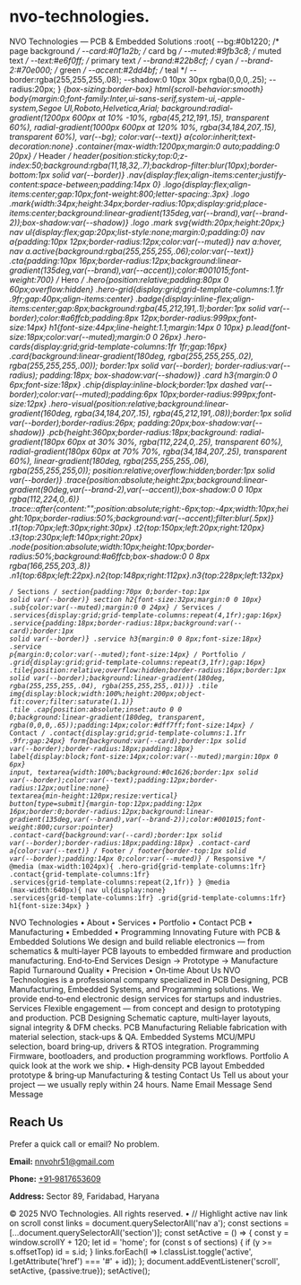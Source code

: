 # nvo-technologies.
NVO Technologies — PCB & Embedded Solutions :root{ --bg:#0b1220; /* page background */ --card:#0f1a2b; /* card bg */ --muted:#9fb3c8; /* muted text */ --text:#e6f0ff; /* primary text */ --brand:#22b8cf; /* cyan */ --brand-2:#70e000; /* green */ --accent:#2dd4bf; /* teal */ --border:rgba(255,255,255,.08); --shadow:0 10px 30px rgba(0,0,0,.25); --radius:20px; } *{box-sizing:border-box} html{scroll-behavior:smooth} body{margin:0;font-family:Inter,ui-sans-serif,system-ui,-apple-system,Segoe UI,Roboto,Helvetica,Arial; background:radial-gradient(1200px 600px at 10% -10%, rgba(45,212,191,.15), transparent 60%), radial-gradient(1000px 600px at 120% 10%, rgba(34,184,207,.15), transparent 60%), var(--bg); color:var(--text)} a{color:inherit;text-decoration:none} .container{max-width:1200px;margin:0 auto;padding:0 20px} /* Header */ header{position:sticky;top:0;z-index:50;background:rgba(11,18,32,.7);backdrop-filter:blur(10px);border-bottom:1px solid var(--border)} .nav{display:flex;align-items:center;justify-content:space-between;padding:14px 0} .logo{display:flex;align-items:center;gap:10px;font-weight:800;letter-spacing:.3px} .logo .mark{width:34px;height:34px;border-radius:10px;display:grid;place-items:center;background:linear-gradient(135deg,var(--brand),var(--brand-2));box-shadow:var(--shadow)} .logo .mark svg{width:20px;height:20px;} nav ul{display:flex;gap:20px;list-style:none;margin:0;padding:0} nav a{padding:10px 12px;border-radius:12px;color:var(--muted)} nav a:hover, nav a.active{background:rgba(255,255,255,.06);color:var(--text)} .cta{padding:10px 16px;border-radius:12px;background:linear-gradient(135deg,var(--brand),var(--accent));color:#001015;font-weight:700} /* Hero */ .hero{position:relative;padding:80px 0 60px;overflow:hidden} .hero-grid{display:grid;grid-template-columns:1.1fr .9fr;gap:40px;align-items:center} .badge{display:inline-flex;align-items:center;gap:8px;background:rgba(45,212,191,.1);border:1px solid var(--border);color:#a6ffcb;padding:8px 12px;border-radius:999px;font-size:14px} h1{font-size:44px;line-height:1.1;margin:14px 0 10px} p.lead{font-size:18px;color:var(--muted);margin:0 0 26px} .hero-cards{display:grid;grid-template-columns:1fr 1fr;gap:16px} .card{background:linear-gradient(180deg, rgba(255,255,255,.02), rgba(255,255,255,.00)); border:1px solid var(--border); border-radius:var(--radius); padding:18px; box-shadow:var(--shadow)} .card h3{margin:0 0 6px;font-size:18px} .chip{display:inline-block;border:1px dashed var(--border);color:var(--muted);padding:6px 10px;border-radius:999px;font-size:12px} .hero-visual{position:relative;background:linear-gradient(160deg, rgba(34,184,207,.15), rgba(45,212,191,.08));border:1px solid var(--border);border-radius:26px; padding:20px;box-shadow:var(--shadow)} .pcb{height:360px;border-radius:18px;background: radial-gradient(180px 60px at 30% 30%, rgba(112,224,0,.25), transparent 60%), radial-gradient(180px 60px at 70% 70%, rgba(34,184,207,.25), transparent 60%), linear-gradient(180deg, rgba(255,255,255,.06), rgba(255,255,255,0)); position:relative;overflow:hidden;border:1px solid var(--border)} .trace{position:absolute;height:2px;background:linear-gradient(90deg,var(--brand-2),var(--accent));box-shadow:0 0 10px rgba(112,224,0,.6)} .trace::after{content:"";position:absolute;right:-6px;top:-4px;width:10px;height:10px;border-radius:50%;background:var(--accent);filter:blur(.5px)} .t1{top:70px;left:30px;right:30px} .t2{top:150px;left:20px;right:120px} .t3{top:230px;left:140px;right:20px} .node{position:absolute;width:10px;height:10px;border-radius:50%;background:#a6ffcb;box-shadow:0 0 8px rgba(166,255,203,.8)} .n1{top:68px;left:22px}.n2{top:148px;right:112px}.n3{top:228px;left:132px} <pre><code>/* Sections */ section{padding:70px 0;border-top:1px solid var(--border)} section h2{font-size:32px;margin:0 0 10px} .sub{color:var(--muted);margin:0 0 24px} /* Services */ .services{display:grid;grid-template-columns:repeat(4,1fr);gap:16px} .service{padding:18px;border-radius:18px;background:var(--card);border:1px solid var(--border)} .service h3{margin:0 0 8px;font-size:18px} .service p{margin:0;color:var(--muted);font-size:14px} /* Portfolio */ .grid{display:grid;grid-template-columns:repeat(3,1fr);gap:16px} .tile{position:relative;overflow:hidden;border-radius:16px;border:1px solid var(--border);background:linear-gradient(180deg, rgba(255,255,255,.04), rgba(255,255,255,.01))} .tile img{display:block;width:100%;height:200px;object-fit:cover;filter:saturate(1.1)} .tile .cap{position:absolute;inset:auto 0 0 0;background:linear-gradient(180deg, transparent, rgba(0,0,0,.65));padding:14px;color:#dff7ff;font-size:14px} /* Contact */ .contact{display:grid;grid-template-columns:1.1fr .9fr;gap:24px} form{background:var(--card);border:1px solid var(--border);border-radius:18px;padding:18px} label{display:block;font-size:14px;color:var(--muted);margin:10px 0 6px} input, textarea{width:100%;background:#0c1626;border:1px solid var(--border);color:var(--text);padding:12px;border-radius:12px;outline:none} textarea{min-height:120px;resize:vertical} button[type=submit]{margin-top:12px;padding:12px 16px;border:0;border-radius:12px;background:linear-gradient(135deg,var(--brand),var(--brand-2));color:#001015;font-weight:800;cursor:pointer} .contact-card{background:var(--card);border:1px solid var(--border);border-radius:18px;padding:18px} .contact-card a{color:var(--text)} /* Footer */ footer{border-top:1px solid var(--border);padding:14px 0;color:var(--muted)} /* Responsive */ @media (max-width:1024px){ .hero-grid{grid-template-columns:1fr} .contact{grid-template-columns:1fr} .services{grid-template-columns:repeat(2,1fr)} } @media (max-width:640px){ nav ul{display:none} .services{grid-template-columns:1fr} .grid{grid-template-columns:1fr} h1{font-size:34px} } </code></pre> 
NVO Technologies 
• About
• Services
• Portfolio
• Contact
PCB • Manufacturing • Embedded • Programming 
Innovating Future with PCB & Embedded Solutions
We design and build reliable electronics — from schematics & multi‑layer PCB layouts to embedded firmware and production manufacturing.
End‑to‑End Services
Design → Prototype → Manufacture
Rapid Turnaround
Quality • Precision • On‑time
About Us
NVO Technologies is a professional company specialized in PCB Designing, PCB Manufacturing, Embedded Systems, and Programming solutions. We provide end‑to‑end electronic design services for startups and industries.
Services
Flexible engagement — from concept and design to prototyping and production.
PCB Designing
Schematic capture, multi‑layer layouts, signal integrity & DFM checks.
PCB Manufacturing
Reliable fabrication with material selection, stack‑ups & QA.
Embedded Systems
MCU/MPU selection, board bring‑up, drivers & RTOS integration.
Programming
Firmware, bootloaders, and production programming workflows.
Portfolio
A quick look at the work we ship.
•   High‑density PCB layout   Embedded prototype & bring‑up   Manufacturing & testing 
Contact Us
Tell us about your project — we usually reply within 24 hours.
Name Email Message Send Message <div class="contact-card"> <h2>Reach Us</h2> <p class="sub">Prefer a quick call or email? No problem.</p> <p><strong>Email:</strong> <a href="mailto:nnvohr51@gmail.com">nnvohr51@gmail.com</a></p> <p><strong>Phone:</strong> <a href="tel:+919817653609">+91‑9817653609</a></p> <p><strong>Address:</strong> Sector 89, Faridabad, Haryana</p> </div> </div> 
© 2025 NVO Technologies. All rights reserved.
• // Highlight active nav link on scroll const links = document.querySelectorAll('nav a'); const sections = [...document.querySelectorAll('section')]; const setActive = () => { const y = window.scrollY + 120; let id = 'home'; for (const s of sections) { if (y >= s.offsetTop) id = s.id; } links.forEach(l => l.classList.toggle('active', l.getAttribute('href') === '#' + id)); }; document.addEventListener('scroll', setActive, {passive:true}); setActive();
